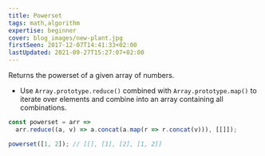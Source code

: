 ```yaml
---
title: Powerset
tags: math,algorithm
expertise: beginner
cover: blog_images/new-plant.jpg
firstSeen: 2017-12-07T14:41:33+02:00
lastUpdated: 2021-09-27T15:27:07+02:00
---
```


Returns the powerset of a given array of numbers.

- Use `Array.prototype.reduce()` combined with `Array.prototype.map()` to iterate over elements and combine into an array containing all combinations.

```js
const powerset = arr =>
  arr.reduce((a, v) => a.concat(a.map(r => r.concat(v))), [[]]);
```

```js
powerset([1, 2]); // [[], [1], [2], [1, 2]]
```
